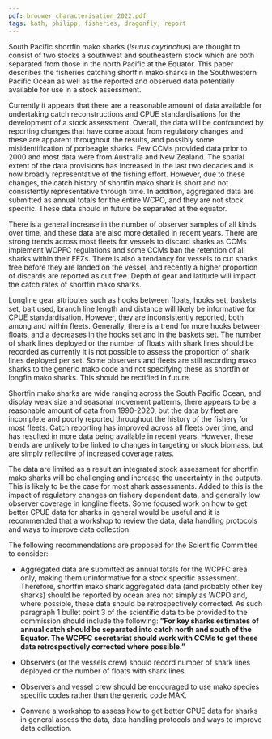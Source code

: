 ```yaml
---
pdf: brouwer_characterisation_2022.pdf
tags: kath, philipp, fisheries, dragonfly, report
---
```

South Pacific shortfin mako sharks (*Isurus oxyrinchus*) are thought to consist of two stocks a southwest and southeastern stock which are both separated from those in the north Pacific at the Equator. This paper describes the fisheries catching shortfin mako sharks in the Southwestern Pacific Ocean as well as the reported and observed data potentially available for use in a stock assessment.

Currently it appears that there are a reasonable amount of data available for undertaking catch reconstructions and CPUE standardisations for the development of a stock assessment. Overall, the data will be confounded by reporting changes that have come about from regulatory changes and these are apparent throughout the results, and possibly some misidentification of porbeagle sharks. Few CCMs provided data prior to 2000 and most data were from Australia and New Zealand. The spatial extent of the data provisions has increased in the last two decades and is now broadly representative of the fishing effort. However, due to these changes, the catch history of shortfin mako shark is short and not consistently representative through time. In addition, aggregated data are submitted as annual totals for the entire WCPO, and they are not stock specific. These data should in future be separated at the equator.

There is a general increase in the number of observer samples of all kinds over time, and these data are also more detailed in recent years. There are strong trends across most fleets for vessels to discard sharks as CCMs implement WCPFC regulations and some CCMs ban the retention of all sharks within their EEZs. There is also a tendancy for vessels to cut sharks free before they are landed on the vessel, and recently a higher proportion of discards are reported as cut free. Depth of gear and latitude will impact the catch rates of shortfin mako sharks.

Longline gear attributes such as hooks between floats, hooks set, baskets set, bait used, branch line length and distance will likely be informative for CPUE standardisation. However, they are inconsistently reported, both among and within fleets. Generally, there is a trend for more hooks between floats, and a decreases in the hooks set and in the baskets set. The number of shark lines deployed or the number of floats with shark lines should be recorded as currently it is not possible to assess the proportion of shark lines deployed per set. Some observers and fleets are still recording mako sharks to the generic mako code and not specifying these as shortfin or longfin mako sharks. This should be rectified in future.

Shortfin mako sharks are wide ranging across the South Pacific Ocean, and display weak size and seasonal movement patterns, there appears to be a reasonable amount of data from 1990-2020, but the data by fleet are incomplete and poorly reported throughout the history of the fishery for most fleets. Catch reporting has improved across all fleets over time, and has resulted in more data being available in recent years. However, these trends are unlikely to be linked to changes in targeting or stock biomass, but are simply reflective of increased coverage rates.

The data are limited as a result an integrated stock assessment for shortfin mako sharks will be challenging and increase the uncertainty in the outputs. This is likely to be the case for most shark assessments. Added to this is the impact of regulatory changes on fishery dependent data, and generally low observer coverage in longline fleets. Some focused work on how to get better CPUE data for sharks in general would be useful and it is recommended that a workshop to review the data, data handling protocols and ways to improve data collection.

The following recommendations are proposed for the Scientific Committee to consider:

- Aggregated data are submitted as annual totals for the WCPFC area only, making them uninformative for a stock specific assessment. Therefore, shortfin mako shark aggregated data (and probably other key sharks) should be reported by ocean area not simply as WCPO and, where possible, these data should be retrospectively corrected. As such paragraph 1 bullet point 3 of the scientific data to be provided to the commission should include the following: **”For key sharks estimates of annual catch should be separated into catch north and south of the Equator. The WCPFC secretariat should work with CCMs to get these data retrospectively corrected where possible.”**

- Observers (or the vessels crew) should record number of shark lines deployed or the number of floats with shark lines.

- Observers and vessel crew should be encouraged to use mako species specific codes rather than the generic code MAK.

- Convene a workshop to assess how to get better CPUE data for sharks in general assess the data, data handling protocols and ways to improve data collection.
